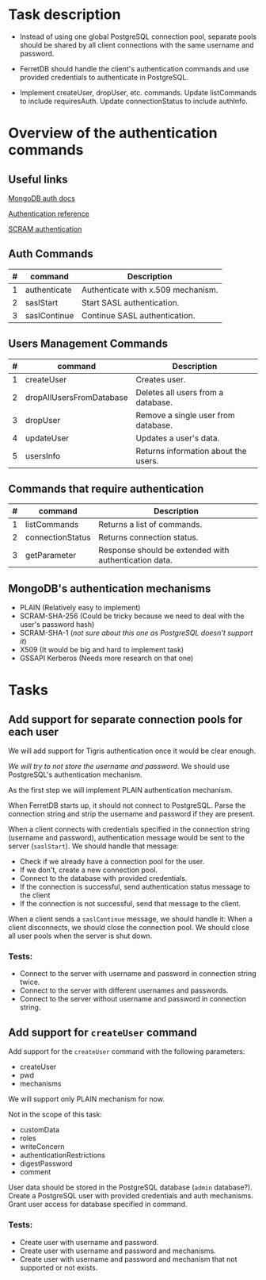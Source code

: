 # Task description

* Instead of using one global PostgreSQL connection pool, separate pools should be shared by all client connections with the same username and password.

* FerretDB should handle the client's authentication commands and use provided credentials to authenticate in PostgreSQL.

* Implement createUser, dropUser, etc. commands.
Update listCommands to include requiresAuth.
Update connectionStatus to include authInfo.

# Overview of the authentication commands

## Useful links

[MongoDB auth docs](https://github.com/mongodb/mongo/blob/a06bc8bbced8f0c60b94ed784f5f105f2f01ed5d/src/mongo/db/auth/README.md)

[Authentication reference](https://www.mongodb.com/docs/manual/core/authentication/)

[SCRAM authentication](https://www.mongodb.com/docs/manual/core/security-scram/)

## Auth Commands

| #   | command      | Description                        |
|-----|--------------|------------------------------------|
| 1   | authenticate | Authenticate with x.509 mechanism. |
| 2   | saslStart    | Start SASL authentication.         |
| 3   | saslContinue | Continue SASL authentication.      |


## Users Management Commands

| #   | command                  | Description                            |
|-----|--------------------------|----------------------------------------|
| 1   | createUser               | Creates user.                          |
| 2   | dropAllUsersFromDatabase | Deletes all users from a database.     |
| 3   | dropUser                 | Remove a single user from database.    |
| 4   | updateUser               | Updates a user's data.                 |
| 5   | usersInfo                | Returns information about the users.   |

## Commands that require authentication

| #   | command          | Description                                           |
|-----|------------------|-------------------------------------------------------|
| 1   | listCommands     | Returns a list of commands.                           |
| 2   | connectionStatus | Returns connection status.                            |
| 3   | getParameter     | Response should be extended with authentication data. |

## MongoDB's authentication mechanisms

* PLAIN (Relatively easy to implement)
* SCRAM-SHA-256 (Could be tricky because we need to deal with the user's password hash)
* SCRAM-SHA-1 (*not sure about this one as PostgreSQL doesn't support it*)
* X509 (It would be big and hard to implement task)
* GSSAPI Kerberos (Needs more research on that one)



# Tasks
## Add support for separate connection pools for each user 

We will add support for Tigris authentication once it would be clear enough.

*We will try to not store the username and password*.
We should use PostgreSQL's authentication mechanism.

As the first step we will implement PLAIN authentication mechanism.

When FerretDB starts up, it should not connect to PostgreSQL.
Parse the connection string and strip the username and password if they are present.

When a client connects with credentials specified in the connection string (username and password), authentication message would be sent to the server (`saslStart`).
We should handle that message:
* Check if we already have a connection pool for the user.
* If we don't, create a new connection pool.
* Connect to the database with provided credentials.
* If the connection is successful, send authentication status message to the client
* If the connection is not successful, send that message to the client.

When a client sends a `saslContinue` message, we should handle it:
When a client disconnects, we should close the connection pool.
We should close all user pools when the server is shut down.

### Tests:
* Connect to the server with username and password in connection string twice.
* Connect to the server with different usernames and passwords.
* Connect to the server without username and password in connection string.

## Add support for `createUser` command

Add support for the `createUser` command with the following parameters:
* createUser
* pwd
* mechanisms

We will support only PLAIN mechanism for now.

Not in the scope of this task:
* customData
* roles
* writeConcern
* authenticationRestrictions
* digestPassword
* comment

User data should be stored in the PostgreSQL database (`admin` database?).
Create a PostgreSQL user with provided credentials and auth mechanisms.
Grant user access for database specified in command.

### Tests:

* Create user with username and password.
* Create user with username and password and mechanisms.
* Create user with username and password and mechanism that not supported or not exists.
